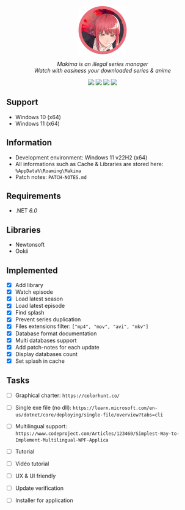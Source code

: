 <p align = "center">
  <a>
    <img src="https://raw.githubusercontent.com/Neotoxic-off/Makima/main/Assets/Logo.png" height="25%" width="25%"/>
    <div align = "center">
        <i>Makima is an illegal series manager</i>
    </div>
    <div align = "center">
        <i>Watch with easiness your downloaded series & anime</i>
    </div>
  </a>
</p>

<p align = "center">
  <img src="https://img.shields.io/github/last-commit/Neotoxic-off/Makima?style=for-the-badge">
  <img src="https://img.shields.io/github/v/release/Neotoxic-off/Makima?style=for-the-badge">
  <img src="https://img.shields.io/github/downloads/Neotoxic-off/Makima/total?style=for-the-badge">
  <img src="https://img.shields.io/github/issues/Neotoxic-off/Makima?style=for-the-badge">
</p>

## Support
- Windows 10 (x64)
- Windows 11 (x64)

## Information
- Development environment: Windows 11 v22H2 (x64)
- All informations such as Cache & Libraries are stored here: `%AppData%\Roaming\Makima`
- Patch notes: `PATCH-NOTES.md`

## Requirements
- .NET *6.0*

## Libraries
- Newtonsoft
- Ookii

## Implemented
- [X] Add library
- [X] Watch episode
- [X] Load latest season
- [X] Load latest episode
- [X] Find splash
- [X] Prevent series duplication
- [X] Files extensions filter: `["mp4", "mov", "avi", "mkv"]`
- [X] Database format documentation
- [X] Multi databases support
- [X] Add patch-notes for each update
- [X] Display databases count
- [X] Set splash in cache

## Tasks
- [ ] Graphical charter: `https://colorhunt.co/`
- [ ] Single exe file (no dll): `https://learn.microsoft.com/en-us/dotnet/core/deploying/single-file/overview?tabs=cli`
- [ ] Multilingual support: `https://www.codeproject.com/Articles/123460/Simplest-Way-to-Implement-Multilingual-WPF-Applica`
- [ ] Tutorial
- [ ] Vidéo tutorial
- [ ] UX & UI friendly
- [ ] Update verification
- [ ] Installer for application

